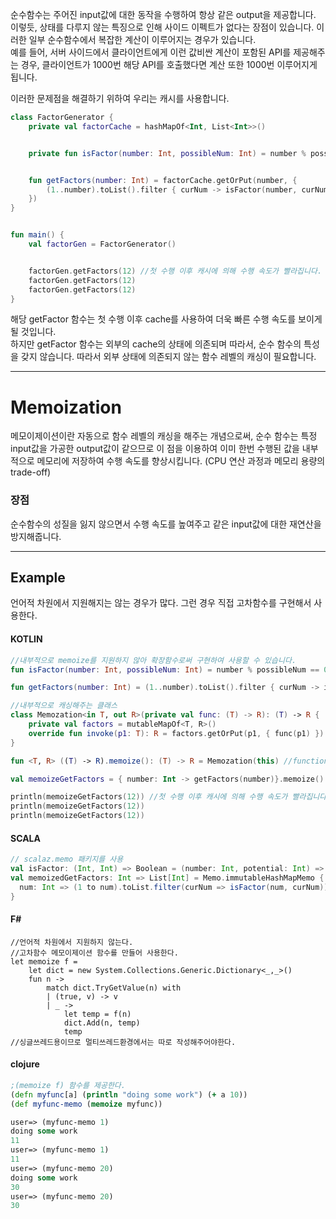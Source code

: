 순수함수는 주어진 input값에 대한 동작을 수행하여 항상 같은 output을 제공합니다. 이렇듯, 상태를 다루지 않는 특징으로 인해 사이드 이펙트가 없다는 장점이 있습니다. 이러한 일부 순수함수에서 복잡한 계산이 이루어지는 경우가 있습니다.  
예를 들어, 서버 사이드에서 클라이언트에게 이런 값비싼 계산이 포함된 API를 제공해주는 경우, 클라이언트가 1000번 해당 API를 호출했다면 계산 또한 1000번 이루어지게 됩니다. 

이러한 문제점을 해결하기 위하여 우리는 캐시를 사용합니다.

```Kotlin
class FactorGenerator {
    private val factorCache = hashMapOf<Int, List<Int>>()


    private fun isFactor(number: Int, possibleNum: Int) = number % possibleNum == 0


    fun getFactors(number: Int) = factorCache.getOrPut(number, {
        (1..number).toList().filter { curNum -> isFactor(number, curNum) }
    })
}


fun main() {
    val factorGen = FactorGenerator()


    factorGen.getFactors(12) //첫 수행 이후 캐시에 의해 수행 속도가 빨라집니다.
    factorGen.getFactors(12)
    factorGen.getFactors(12)
}
```

해당 getFactor 함수는 첫 수행 이후 cache를 사용하여 더욱 빠른 수행 속도를 보이게 될 것입니다.  
하지만 getFactor 함수는 외부의 cache의 상태에 의존되며 따라서, 순수 함수의 특성을 갖지 않습니다. 따라서 외부 상태에 의존되지 않는 함수 레벨의 캐싱이 필요합니다.

---
# Memoization
메모이제이션이란 자동으로 함수 레벨의 캐싱을 해주는 개념으로써, 순수 함수는 특정 input값을 가공한 output값이 같으므로 이 점을 이용하여 이미 한번 수행된 값을 내부적으로 메모리에 저장하여 수행 속도를 향상시킵니다. (CPU 연산 과정과 메모리 용량의 trade-off)

### 장점
순수함수의 성질을 잃지 않으면서 수행 속도를 높여주고 같은 input값에 대한 재연산을 방지해줍니다.

---
## Example
언어적 차원에서 지원해지는 않는 경우가 많다. 그런 경우 직접 고차함수를 구현해서 사용한다.
#### KOTLIN
```Kotlin
//내부적으로 memoize를 지원하지 않아 확장함수로써 구현하여 사용할 수 있습니다.
fun isFactor(number: Int, possibleNum: Int) = number % possibleNum == 0

fun getFactors(number: Int) = (1..number).toList().filter { curNum -> isFactor(number, curNum) }

//내부적으로 캐싱해주는 클래스
class Memozation<in T, out R>(private val func: (T) -> R): (T) -> R { 
    private val factors = mutableMapOf<T, R>()
    override fun invoke(p1: T): R = factors.getOrPut(p1, { func(p1) })
}

fun <T, R> ((T) -> R).memoize(): (T) -> R = Memozation(this) //function에 대한 memoize 확장 함수 

val memoizeGetFactors = { number: Int -> getFactors(number)}.memoize()

println(memoizeGetFactors(12)) //첫 수행 이후 캐시에 의해 수행 속도가 빨라집니다.
println(memoizeGetFactors(12))
println(memoizeGetFactors(12))
```
#### SCALA
```Scala
// scalaz.memo 패키지를 사용
val isFactor: (Int, Int) => Boolean = (number: Int, potential: Int) => number % potential == 0
val memoizedGetFactors: Int => List[Int] = Memo.immutableHashMapMemo {
  num: Int => (1 to num).toList.filter(curNum => isFactor(num, curNum)) 
}
```

####  F#
```F#
//언어적 차원에서 지원하지 않는다. 
//고차함수 메모이제이션 함수를 만들어 사용한다.
let memoize f =
    let dict = new System.Collections.Generic.Dictionary<_,_>()
    fun n ->
        match dict.TryGetValue(n) with
        | (true, v) -> v
        | _ ->
            let temp = f(n)
            dict.Add(n, temp)
            temp
//싱글쓰레드용이므로 멀티쓰레드환경에서는 따로 작성해주어야한다.
```

#### clojure
```clojure
;(memoize f) 함수를 제공한다.
(defn myfunc[a] (println "doing some work") (+ a 10))
(def myfunc-memo (memoize myfunc))

user=> (myfunc-memo 1)
doing some work
11
user=> (myfunc-memo 1)
11
user=> (myfunc-memo 20)
doing some work
30
user=> (myfunc-memo 20)
30
```

